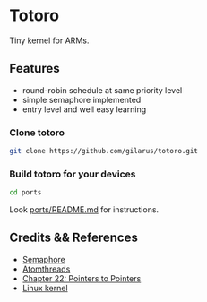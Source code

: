 # Totoro

Tiny kernel for ARMs.

## Features

* round-robin schedule at same priority level
* simple semaphore implemented
* entry level and well easy learning

### Clone totoro

```bash
git clone https://github.com/gilarus/totoro.git
```

### Build totoro for your devices

```bash
cd ports
```

Look [ports/README.md](https://github.com/gilarus/totoro/tree/master/ports/README.md) for instructions.

## Credits && References

* [Semaphore](http://pubs.opengroup.org/onlinepubs/7908799/xsh/semaphore.h.html)
* [Atomthreads](https://atomthreads.com/)
* [Chapter 22: Pointers to Pointers](https://www.eskimo.com/~scs/cclass/int/sx8.html)
* [Linux kernel](https://www.kernel.org)
